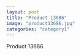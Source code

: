 ```yaml
---
layout: post
title: "Product 13686"
image: "product13686.jpg"
categories: "category1"
---
```

Product 13686
